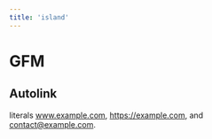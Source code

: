 ```yaml
---
title: 'island'
---
```

# GFM 

## Autolink 

literals www.example.com, https://example.com, and contact@example.com.